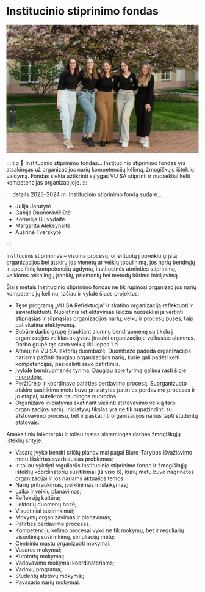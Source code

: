 # Institucinio stiprinimo fondas

![ISF](../public/img/bendros-nuotraukos/ISF.jpg)

::: tip 📖 Institucinio stiprinimo fondas...
Institucinio stiprinimo fondas yra atsakingas už organizacijos narių kompetencijų kėlimą, žmogiškųjų išteklių valdymą. Fondas siekia užtikrinti sąlygas VU SA stiprinti ir nuosekliai kelti kompetencijas organizacijoje.
:::

::: details 2023–2024 m. Institucinio stiprinimo fondą sudarė...

- Julija Jarutytė
- Gabija Daunoravičiūtė
- Kornelija Buivydaitė
- Margarita Aleksynaitė
- Aušrinė Tverskytė

:::

Institucinis stiprinimas – visuma procesų, orientuotų į poreikiu grįstą organizacijos bei atskirų jos vienetų ar veiklų tobulinimą, jos narių bendrųjų ir specifinių kompetencijų ugdymą, institucinės atminties stiprinimą, veikloms reikalingų įrankių, priemonių bei metodų kūrimo inicijavimą.

Šiais metais Institucinio stiprinimo fondas ne tik rūpinosi organizacijos narių kompetencijų kėlimu, tačiau ir vykdė šiuos projektus:

- Tęsė programą „VU SA Reflektuoja“ ir skatino organizaciją reflektuoti ir savireflektuoti. Nuolatinis reflektavimas leidžia nuosekliai įsivertinti stipriąsias ir silpnąsias organizacijos narių, veikų ir procesų puses, taip pat skatina efektyvumą.
- Subūrė darbo grupę įtraukiant alumnų bendruomenę su tikslu į organizacijos veiklas aktyviau įtraukti organizacijoje veikusius alumnus. Darbo grupė tęs savo veiklą iki liepos 1 d.
- Atnaujino VU SA lektorių duombazę. Duombazė padeda organizacijos nariams pažinti daugiau organizacijos narių, kurie gali padėti kelti kompetencijas, pasidalinti savo patirtimis.
- Įvykdė bendruomenės tyrimą. Daugiau apie tyrimą galima rasti [šioje nuorodoje.](../stipri-organizacija/tyrimai.md#vu-sa-integracijos-tyrimas)
- Peržiūrėjo ir koordinavo patirties perdavimo procesą. Suorganizuoto atskiro susitikimo metu buvo pristatytas patirties perdavimo procesas ir jo etapai, suteiktos naudingos nuorodos.
- Organizavo iniciatyvas skatinant viešinti atstovavimo veiklą tarp organizacijos narių. Iniciatyvų tikslas yra ne tik supažindinti su atstovavimo procesu, bet ir paskatinti organizacijos narius tapti studentų atstovais.

Ataskaitiniu laikotarpiu ir toliau tęstas sistemingas darbas žmogiškųjų išteklių srityje:

- Vasarą įvyko bendri sričių planavimai pagal Biuro-Tarybos išvažiavimo metu išskirtas svarbiausias problemas;
- Ir toliau vykdyti reguliarūs Institucinio stiprinimo fondo ir žmogiškųjų išteklių koordinatorių susitikimai (iš viso 6), kurių metu buvo nagrinėtos organizacijai ir jos nariams aktualios temos:
- Narių pritraukimas, įveiklinimas ir išlaikymas;
- Laiko ir veiklų planavimas;
- Refleksijų kultūra;
- Lektorių duomenų bazė;
- Visuotiniai susirinkimai;
- Mokymų organizavimas ir planavimas;
- Patirties perdavimo procesas.
- Kompetencijų kėlimo procesai vyko ne tik mokymų, bet ir reguliarių visuotinių susirinkimų, simuliacijų metu;
- Centriniu mastu organizuoti mokymai:
- Vasaros mokymai;
- Kuratorių mokymai;
- Vadovavimo mokymai koordinatoriams;
- Vadovų programa;
- Studentų atstovų mokymai;
- Pavasario narių mokymai.
